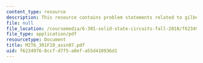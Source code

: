 ```yaml
---
content_type: resource
description: This resource contains problem statements related to gilbert principle.
file: null
file_location: /coursemedia/6-301-solid-state-circuits-fall-2010/f62349768ccfd7f5a0efa55d410936d1_MIT6_301F10_assn07.pdf
file_type: application/pdf
resourcetype: Document
title: MIT6_301F10_assn07.pdf
uid: f6234976-8ccf-d7f5-a0ef-a55d410936d1
---
```

